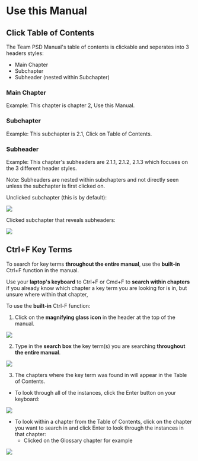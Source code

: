 # Use this Manual

## Click Table of Contents

The Team PSD Manual's table of contents is clickable and seperates into 3 headers styles:

- Main Chapter
- Subchapter
- Subheader (nested within Subchapter)

### Main Chapter

Example: This chapter is chapter 2, Use this Manual.

### Subchapter

Example: This subchapter is 2.1, Click on Table of Contents.

### Subheader

Example: This chapter's subheaders are 2.1.1, 2.1.2, 2.1.3 which focuses on the 3 different header styles.

Note: Subheaders are nested within subchapters and not directly seen unless the subchapter is first clicked on.

Unclicked subchapter (this is by default):

![](https://user-images.githubusercontent.com/59668647/89900713-f333ed80-db98-11ea-9745-0a8328609a34.png)

Clicked subchapter that reveals subheaders:

![](https://user-images.githubusercontent.com/59668647/89900739-fc24bf00-db98-11ea-8f9e-5a8261f2db1b.png)

## Ctrl+F Key Terms

To search for key terms **throughout the entire manual**, use the **built-in** Ctrl+F function in the manual.

Use your **laptop's keyboard** to Ctrl+F or Cmd+F to **search within chapters** if you already know which chapter a key term you are looking for is in, but unsure where within that chapter,

To use the **built-in** Ctrl-F function:

1. Click on the **magnifying glass icon** in the header at the top of the manual.

![](https://user-images.githubusercontent.com/59668647/89899074-946d7480-db96-11ea-8f57-cc04c0057cdb.png)

2. Type in the **search box** the key term(s) you are searching **throughout the entire manual**.

![](https://user-images.githubusercontent.com/59668647/89900231-4eb1ab80-db98-11ea-9540-f574ff01c8ec.png)

3. The chapters where the key term was found in will appear in the Table of Contents. 

- To look through all of the instances, click the Enter button on your keyboard:

![](https://user-images.githubusercontent.com/59668647/89900231-4eb1ab80-db98-11ea-9540-f574ff01c8ec.png)

- To look within a chapter from the Table of Contents, click on the chapter you want to search in and click Enter to look through the instances in that chapter:
   - Clicked on the Glossary chapter for example

![](https://user-images.githubusercontent.com/59668647/89900499-acde8e80-db98-11ea-8d39-6765219fd552.png)


